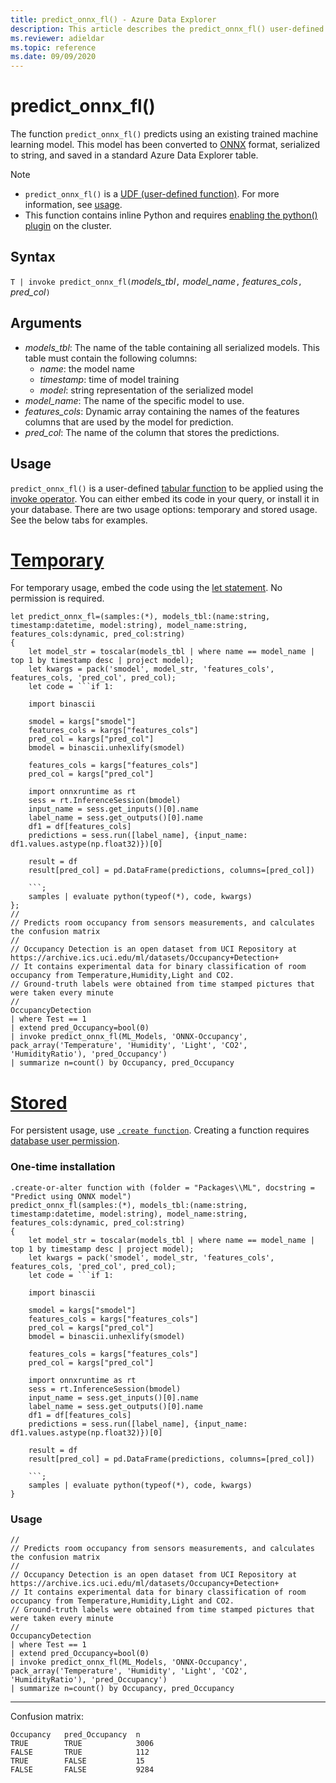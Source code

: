 ```yaml
---
title: predict_onnx_fl() - Azure Data Explorer
description: This article describes the predict_onnx_fl() user-defined function in Azure Data Explorer.
ms.reviewer: adieldar
ms.topic: reference
ms.date: 09/09/2020
---
```

# predict_onnx_fl()

The function `predict_onnx_fl()` predicts using an existing trained machine learning model. This model has been converted to [ONNX](https://onnx.ai/) format, serialized to string, and saved in a standard Azure Data Explorer table.

> [!NOTE]
> * `predict_onnx_fl()` is a [UDF (user-defined function)](../query/functions/user-defined-functions.md). For more information, see [usage](#usage).
> * This function contains inline Python and requires [enabling the python() plugin](../query/pythonplugin.md#enable-the-plugin) on the cluster.

## Syntax

`T | invoke predict_onnx_fl(`*models_tbl*`,` *model_name*`,` *features_cols*`,` *pred_col*`)`

## Arguments

* *models_tbl*: The name of the table containing all serialized models. This table must contain the following columns:
    * *name*: the model name
    * *timestamp*: time of model training
    * *model*: string representation of the serialized model
* *model_name*: The name of the specific model to use.
* *features_cols*: Dynamic array containing the names of the features columns that are used by the model for prediction.
* *pred_col*: The name of the column that stores the predictions.

## Usage

`predict_onnx_fl()` is a user-defined [tabular function](../query/functions/user-defined-functions.md#tabular-function) to be applied using the [invoke operator](../query/invokeoperator.md). You can either embed its code in your query, or install it in your database. There are two usage options: temporary and stored usage. See the below tabs for examples.

# [Temporary](#tab/temporary)

For temporary usage, embed the code using the [let statement](../query/letstatement.md). No permission is required.

<!-- csl: https://help.kusto.windows.net/Samples -->
~~~kusto
let predict_onnx_fl=(samples:(*), models_tbl:(name:string, timestamp:datetime, model:string), model_name:string, features_cols:dynamic, pred_col:string)
{
    let model_str = toscalar(models_tbl | where name == model_name | top 1 by timestamp desc | project model);
    let kwargs = pack('smodel', model_str, 'features_cols', features_cols, 'pred_col', pred_col);
    let code = ```if 1:
    
    import binascii
    
    smodel = kargs["smodel"]
    features_cols = kargs["features_cols"]
    pred_col = kargs["pred_col"]
    bmodel = binascii.unhexlify(smodel)
    
    features_cols = kargs["features_cols"]
    pred_col = kargs["pred_col"]
    
    import onnxruntime as rt
    sess = rt.InferenceSession(bmodel)
    input_name = sess.get_inputs()[0].name
    label_name = sess.get_outputs()[0].name
    df1 = df[features_cols]
    predictions = sess.run([label_name], {input_name: df1.values.astype(np.float32)})[0]
    
    result = df
    result[pred_col] = pd.DataFrame(predictions, columns=[pred_col])
    
    ```;
    samples | evaluate python(typeof(*), code, kwargs)
};
//
// Predicts room occupancy from sensors measurements, and calculates the confusion matrix
//
// Occupancy Detection is an open dataset from UCI Repository at https://archive.ics.uci.edu/ml/datasets/Occupancy+Detection+
// It contains experimental data for binary classification of room occupancy from Temperature,Humidity,Light and CO2.
// Ground-truth labels were obtained from time stamped pictures that were taken every minute
//
OccupancyDetection 
| where Test == 1
| extend pred_Occupancy=bool(0)
| invoke predict_onnx_fl(ML_Models, 'ONNX-Occupancy', pack_array('Temperature', 'Humidity', 'Light', 'CO2', 'HumidityRatio'), 'pred_Occupancy')
| summarize n=count() by Occupancy, pred_Occupancy
~~~

# [Stored](#tab/stored)

For persistent usage, use [`.create function`](../management/create-function.md). Creating a function requires [database user permission](../management/access-control/role-based-authorization.md).

### One-time installation

<!-- csl: https://help.kusto.windows.net/Samples -->
~~~kusto
.create-or-alter function with (folder = "Packages\\ML", docstring = "Predict using ONNX model")
predict_onnx_fl(samples:(*), models_tbl:(name:string, timestamp:datetime, model:string), model_name:string, features_cols:dynamic, pred_col:string)
{
    let model_str = toscalar(models_tbl | where name == model_name | top 1 by timestamp desc | project model);
    let kwargs = pack('smodel', model_str, 'features_cols', features_cols, 'pred_col', pred_col);
    let code = ```if 1:
    
    import binascii
    
    smodel = kargs["smodel"]
    features_cols = kargs["features_cols"]
    pred_col = kargs["pred_col"]
    bmodel = binascii.unhexlify(smodel)
    
    features_cols = kargs["features_cols"]
    pred_col = kargs["pred_col"]
    
    import onnxruntime as rt
    sess = rt.InferenceSession(bmodel)
    input_name = sess.get_inputs()[0].name
    label_name = sess.get_outputs()[0].name
    df1 = df[features_cols]
    predictions = sess.run([label_name], {input_name: df1.values.astype(np.float32)})[0]
    
    result = df
    result[pred_col] = pd.DataFrame(predictions, columns=[pred_col])
    
    ```;
    samples | evaluate python(typeof(*), code, kwargs)
}
~~~

### Usage

<!-- csl: https://help.kusto.windows.net/Samples -->
```kusto
//
// Predicts room occupancy from sensors measurements, and calculates the confusion matrix
//
// Occupancy Detection is an open dataset from UCI Repository at https://archive.ics.uci.edu/ml/datasets/Occupancy+Detection+
// It contains experimental data for binary classification of room occupancy from Temperature,Humidity,Light and CO2.
// Ground-truth labels were obtained from time stamped pictures that were taken every minute
//
OccupancyDetection 
| where Test == 1
| extend pred_Occupancy=bool(0)
| invoke predict_onnx_fl(ML_Models, 'ONNX-Occupancy', pack_array('Temperature', 'Humidity', 'Light', 'CO2', 'HumidityRatio'), 'pred_Occupancy')
| summarize n=count() by Occupancy, pred_Occupancy
```

---

Confusion matrix:
<!-- csl: https://help.kusto.windows.net/Samples -->
```kusto
Occupancy	pred_Occupancy	n
TRUE	    TRUE	        3006
FALSE	    TRUE	        112
TRUE	    FALSE	        15
FALSE	    FALSE	        9284
```
